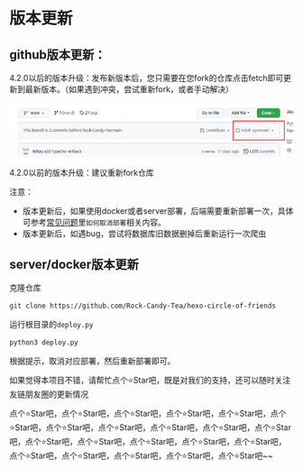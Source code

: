 # 版本更新

## github版本更新：

4.2.0以后的版本升级：发布新版本后，您只需要在您fork的仓库点击fetch即可更新到最新版本。（如果遇到冲突，尝试重新fork，或者手动解决）

![img.png](img.png)

4.2.0以前的版本升级：建议重新fork仓库

注意：

- 版本更新后，如果使用docker或者server部署，后端需要重新部署一次，具体可参考[常见问题](problems)里`如何取消部署`相关内容。
- 版本更新后，如遇bug，尝试将数据库旧数据删掉后重新运行一次爬虫

## server/docker版本更新

克隆仓库

```bash
git clone https://github.com/Rock-Candy-Tea/hexo-circle-of-friends
```

运行根目录的`deploy.py`

```bash
python3 deploy.py
```

根据提示，取消对应部署，然后重新部署即可。



如果觉得本项目不错，请帮忙点个⭐Star吧，既是对我们的支持，还可以随时关注友链朋友圈的更新情况

点个⭐Star吧，点个⭐Star吧，点个⭐Star吧，点个⭐Star吧，点个⭐Star吧，点个⭐Star吧，点个⭐Star吧，点个⭐Star吧，点个⭐Star吧，点个⭐Star吧，点个⭐Star吧，点个⭐Star吧，点个⭐Star吧，点个⭐Star吧，点个⭐Star吧，点个⭐Star吧，点个⭐Star吧，点个⭐Star吧，点个⭐Star吧，点个⭐Star吧，点个⭐Star吧~~